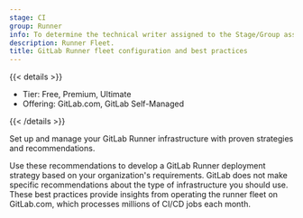 ```yaml
---
stage: CI
group: Runner
info: To determine the technical writer assigned to the Stage/Group associated with this page, see https://handbook.gitlab.com/handbook/product/ux/technical-writing/#assignments
description: Runner Fleet.
title: GitLab Runner fleet configuration and best practices
---
```


{{< details >}}

- Tier: Free, Premium, Ultimate
- Offering: GitLab.com, GitLab Self-Managed

{{< /details >}}

Set up and manage your GitLab Runner infrastructure with proven strategies and recommendations.

Use these recommendations to develop a GitLab Runner deployment strategy based on your organization's requirements.
GitLab does not make specific recommendations about the type of infrastructure you should use.
These best practices provide insights from operating the runner fleet on GitLab.com,
which processes millions of CI/CD jobs each month.
